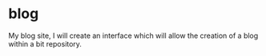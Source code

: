 blog
====

My blog site, I will create an interface which will allow the creation of a blog within a bit repository.
